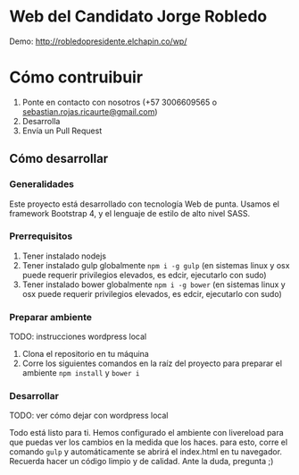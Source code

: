 # Web del Candidato Jorge Robledo

Demo: http://robledopresidente.elchapin.co/wp/

# Cómo contruibuir

1. Ponte en contacto con nosotros (+57 3006609565 o sebastian.rojas.ricaurte@gmail.com)
2. Desarrolla
3. Envía un Pull Request

## Cómo desarrollar

### Generalidades
Este proyecto está desarrollado con tecnología Web de punta. Usamos el framework Bootstrap 4, y el lenguaje de estilo de alto nivel SASS.

### Prerrequisitos

1. Tener instalado nodejs
2. Tener instalado gulp globalmente `npm i -g gulp` (en sistemas linux y osx puede requerir privilegios elevados, es edcir, ejecutarlo con sudo)
3. Tener instalado bower globalmente `npm i -g bower` (en sistemas linux y osx puede requerir privilegios elevados, es edcir, ejecutarlo con sudo)

### Preparar ambiente

TODO: instrucciones wordpress local

1. Clona el repositorio en tu máquina
2. Corre los siguientes comandos en la raíz del proyecto para preparar el ambiente `npm install` y `bower i`

### Desarrollar
TODO: ver cómo dejar con wordpress local

Todo está listo para ti. Hemos configurado el ambiente con livereload para que puedas ver los cambios en la medida que los haces. para esto, corre el comando `gulp` y automáticamente se abrirá el index.html en tu navegador. Recuerda hacer un código limpio y de calidad. Ante la duda, pregunta ;)
